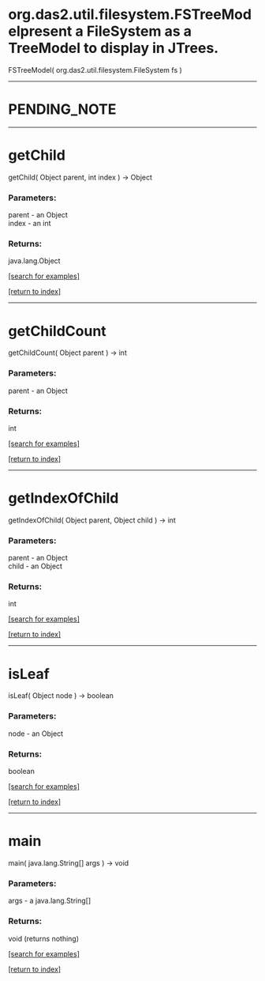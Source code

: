 # org.das2.util.filesystem.FSTreeModelpresent a FileSystem as a TreeModel to display in JTrees.
FSTreeModel( org.das2.util.filesystem.FileSystem fs )


***
<a name="PENDING_NOTE"></a>
# PENDING_NOTE



***
<a name="getChild"></a>
# getChild
getChild( Object parent, int index ) &rarr; Object



### Parameters:
parent - an Object
<br>index - an int

### Returns:
java.lang.Object


<a href="https://github.com/autoplot/dev/search?q=getChild&unscoped_q=getChild">[search for examples]</a>

<a href="https://github.com/autoplot/documentation/blob/master/javadoc/index-all.md">[return to index]</a>

***
<a name="getChildCount"></a>
# getChildCount
getChildCount( Object parent ) &rarr; int



### Parameters:
parent - an Object

### Returns:
int


<a href="https://github.com/autoplot/dev/search?q=getChildCount&unscoped_q=getChildCount">[search for examples]</a>

<a href="https://github.com/autoplot/documentation/blob/master/javadoc/index-all.md">[return to index]</a>

***
<a name="getIndexOfChild"></a>
# getIndexOfChild
getIndexOfChild( Object parent, Object child ) &rarr; int



### Parameters:
parent - an Object
<br>child - an Object

### Returns:
int


<a href="https://github.com/autoplot/dev/search?q=getIndexOfChild&unscoped_q=getIndexOfChild">[search for examples]</a>

<a href="https://github.com/autoplot/documentation/blob/master/javadoc/index-all.md">[return to index]</a>

***
<a name="isLeaf"></a>
# isLeaf
isLeaf( Object node ) &rarr; boolean



### Parameters:
node - an Object

### Returns:
boolean


<a href="https://github.com/autoplot/dev/search?q=isLeaf&unscoped_q=isLeaf">[search for examples]</a>

<a href="https://github.com/autoplot/documentation/blob/master/javadoc/index-all.md">[return to index]</a>

***
<a name="main"></a>
# main
main( java.lang.String[] args ) &rarr; void



### Parameters:
args - a java.lang.String[]

### Returns:
void (returns nothing)


<a href="https://github.com/autoplot/dev/search?q=main&unscoped_q=main">[search for examples]</a>

<a href="https://github.com/autoplot/documentation/blob/master/javadoc/index-all.md">[return to index]</a>

